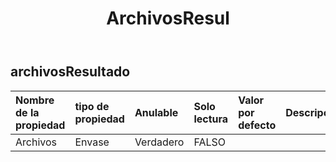 ﻿---
title: ArchivosResul
second_title: Aspose.Cells Cloud Documen
type: docs
url: /es/specification/model/filesresult/
description: "Aspose.Cells Especificación del modelo de nube: FilesResult. Maneje sin esfuerzo Excel y otros documentos de hoja de cálculo con funciones como abrir, generar, editar, dividir, fusionar, comparar y convertir."
kwords: Excel, Office, Hoja de cálculo, Nube REST API, FilesResult
weight: 50
---
## **archivosResultado**

 

| Nombre de la propiedad| tipo de propiedad| Anulable| Solo lectura| Valor por defecto| Descripción|
|:- |:- |:- |:- |:- |:- |
| Archivos| Envase| Verdadero| FALSO|||

